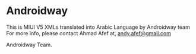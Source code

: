 Androidway
=============

This is MIUI V5 XMLs translated into Arabic Language by Androidway team
For more info, please contact Ahmad Afef at, andy.afef@gmail.com

Androidway Team.
